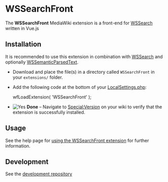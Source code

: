 # WSSearchFront
The **WSSearchFront** MediaWiki extension is a front-end for [WSSearch](https://www.mediawiki.org/wiki/Extension:WSSearch "Extension:WSSearch") written in Vue.js

## Installation
It is recommended to use this extension in combination with [WSSearch](https://www.mediawiki.org/wiki/Extension:WSSearch "Extension:WSSearch") and optionally [WSSemanticParsedText](https://www.mediawiki.org/w/index.php?title=Extension:WSSemanticParsedText&action=edit&redlink=1 "Extension:WSSemanticParsedText (page does not exist)").

-   Download and place the file(s) in a directory called  `WSSearchFront`  in your  `extensions/`  folder.
-   Add the following code at the bottom of your  [LocalSettings.php](https://www.mediawiki.org/wiki/Special:MyLanguage/Manual:LocalSettings.php "Special:MyLanguage/Manual:LocalSettings.php"):
    
    wfLoadExtension( 'WSSearchFront' );
    
-   ![Yes](https://upload.wikimedia.org/wikipedia/commons/thumb/f/f6/OOjs_UI_icon_check-constructive.svg/15px-OOjs_UI_icon_check-constructive.svg.png) **Done**  – Navigate to  [Special:Version](https://www.mediawiki.org/wiki/Special:Version "Special:Version")  on your wiki to verify that the extension is successfully installed.

## Usage
See the help page for [using the WSSearchFront extension](https://www.mediawiki.org/wiki/Help:WSSearchFront "Help:WSSearchFront") for further information.

## Development

See the [development repository](https://bitbucket.org/wikibasesolutions/wssearchfrontcli/src/master/
"WSSearchFront Development")
